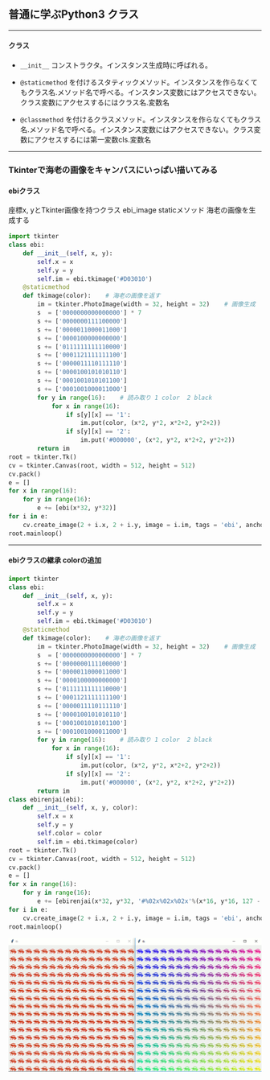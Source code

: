 ## 普通に学ぶPython3 クラス

---
#### クラス  
- ```__init__``` コンストラクタ。インスタンス生成時に呼ばれる。  

- ```@staticmethod``` を付けるスタティックメソッド。インスタンスを作らなくてもクラス名.メソッド名で呼べる。インスタンス変数にはアクセスできない。クラス変数にアクセスするにはクラス名.変数名  
- ```@classmethod``` を付けるクラスメソッド。インスタンスを作らなくてもクラス名.メソッド名で呼べる。インスタンス変数にはアクセスできない。クラス変数にアクセスするには第一変数cls.変数名  

---
### Tkinterで海老の画像をキャンバスにいっぱい描いてみる
#### ebiクラス
座標x, yとTkinter画像を持つクラス
ebi_image staticメソッド 海老の画像を生成する
```py
import tkinter
class ebi:
    def __init__(self, x, y):
        self.x = x
        self.y = y
        self.im = ebi.tkimage('#D03010')
    @staticmethod
    def tkimage(color):    # 海老の画像を返す
        im = tkinter.PhotoImage(width = 32, height = 32)    # 画像生成　ebi画像は16x16なのですが小さくて見にくいので２倍します
        s  = ['0000000000000000'] * 7
        s += ['0000000111100000']
        s += ['0000011000011000']
        s += ['0000100000000000']
        s += ['0111111111110000']
        s += ['0001121111111100']
        s += ['0000011110111110']
        s += ['0000100101010110']
        s += ['0001001010101100']
        s += ['0001001000011000']
        for y in range(16):    # 読み取り 1 color  2 black
            for x in range(16):
                if s[y][x] == '1':
                    im.put(color, (x*2, y*2, x*2+2, y*2+2))
                if s[y][x] == '2':
                    im.put('#000000', (x*2, y*2, x*2+2, y*2+2))
        return im
root = tkinter.Tk()
cv = tkinter.Canvas(root, width = 512, height = 512)
cv.pack()
e = []
for x in range(16):
    for y in range(16):
        e += [ebi(x*32, y*32)]
for i in e:
    cv.create_image(2 + i.x, 2 + i.y, image = i.im, tags = 'ebi', anchor = 'nw')
root.mainloop()

```
---
#### ebiクラスの継承 colorの追加
```py
import tkinter
class ebi:
    def __init__(self, x, y):
        self.x = x
        self.y = y
        self.im = ebi.tkimage('#D03010')
    @staticmethod
    def tkimage(color):    # 海老の画像を返す
        im = tkinter.PhotoImage(width = 32, height = 32)    # 画像生成　ebi画像は16x16なのですが小さくて見にくいので２倍します
        s  = ['0000000000000000'] * 7
        s += ['0000000111100000']
        s += ['0000011000011000']
        s += ['0000100000000000']
        s += ['0111111111110000']
        s += ['0001121111111100']
        s += ['0000011110111110']
        s += ['0000100101010110']
        s += ['0001001010101100']
        s += ['0001001000011000']
        for y in range(16):    # 読み取り 1 color  2 black
            for x in range(16):
                if s[y][x] == '1':
                    im.put(color, (x*2, y*2, x*2+2, y*2+2))
                if s[y][x] == '2':
                    im.put('#000000', (x*2, y*2, x*2+2, y*2+2))
        return im
class ebirenjai(ebi):
    def __init__(self, x, y, color):
        self.x = x
        self.y = y
        self.color = color
        self.im = ebi.tkimage(color)
root = tkinter.Tk()
cv = tkinter.Canvas(root, width = 512, height = 512)
cv.pack()
e = []
for x in range(16):
    for y in range(16):
        e += [ebirenjai(x*32, y*32, '#%02x%02x%02x'%(x*16, y*16, 127 - x*8 + 127 - y*8))]
for i in e:
    cv.create_image(2 + i.x, 2 + i.y, image = i.im, tags = 'ebi', anchor = 'nw')
root.mainloop()
```
![Image](https://raw.githubusercontent.com/ebi-cp/docs/master/ebi-programing-magazine/12/ebiebirenjaitk.png)


